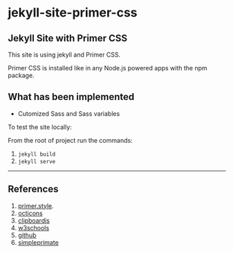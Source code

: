 # jekyll-site-primer-css

Jekyll Site with Primer CSS
---------------------------

This site is using jekyll and Primer CSS.

Primer CSS is installed like in any Node.js powered apps with the npm package.

## What has been implemented
* Cutomized Sass and Sass variables

<!-- [comment]: #(* Navigation
* Pagination
* custom 404 page
* Use of layouts and include files 
* Combination of Markdown, HTML, and Liquid syntax
* Use of solarized-dark to prettify code sections of markdown files
* Use of clipboard.js to copy text to clipboard) -->

To test the site locally:

From the root of project run the commands:

1. `jekyll build`
2. `jekyll serve`

<hr>

## References

1. [primer.style](https://primer.style/css/getting-started).
2. [octicons](https://octicons.github.com/)
3. [clipboardjs](https://clipboardjs.com/)
4. [w3schools](https://www.w3schools.com/css/css_form.asp)
5. [github](https://github.com/adam-p/markdown-here/wiki/Markdown-Cheatsheet)
6. [simpleprimate](http://simpleprimate.com/blog/markdown-basics)
